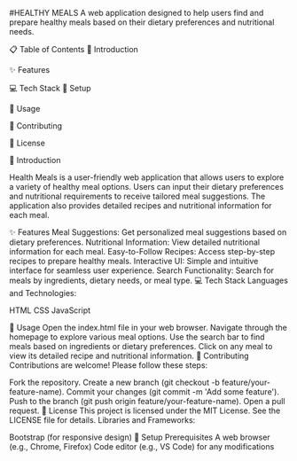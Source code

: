 #HEALTHY MEALS
A web application designed to help users find and prepare healthy meals based on their dietary preferences and nutritional needs.

📋 Table of Contents
📖 Introduction

✨ Features

💻 Tech Stack
🚀 Setup

🔧 Usage

🤝 Contributing

📜 License

📖 Introduction

Health Meals is a user-friendly web application that allows users to explore a variety of healthy meal options. Users can input their dietary preferences and nutritional requirements to receive tailored meal suggestions. The application also provides detailed recipes and nutritional information for each meal.

✨ Features
Meal Suggestions: Get personalized meal suggestions based on dietary preferences.
Nutritional Information: View detailed nutritional information for each meal.
Easy-to-Follow Recipes: Access step-by-step recipes to prepare healthy meals.
Interactive UI: Simple and intuitive interface for seamless user experience.
Search Functionality: Search for meals by ingredients, dietary needs, or meal type.
💻 Tech Stack
Languages and Technologies:

HTML
CSS
JavaScript

🔧 Usage
Open the index.html file in your web browser.
Navigate through the homepage to explore various meal options.
Use the search bar to find meals based on ingredients or dietary preferences.
Click on any meal to view its detailed recipe and nutritional information.
🤝 Contributing
Contributions are welcome! Please follow these steps:

Fork the repository.
Create a new branch (git checkout -b feature/your-feature-name).
Commit your changes (git commit -m 'Add some feature').
Push to the branch (git push origin feature/your-feature-name).
Open a pull request.
📜 License
This project is licensed under the MIT License. See the LICENSE file for details.
Libraries and Frameworks:

Bootstrap (for responsive design)
🚀 Setup
Prerequisites
A web browser (e.g., Chrome, Firefox)
Code editor (e.g., VS Code) for any modifications
